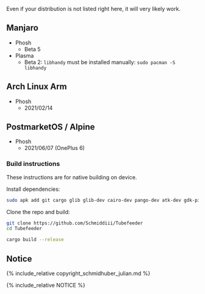 Even if your distribution is not listed right here, it will very likely work.

## Manjaro

* Phosh
    * Beta 5
* Plasma
    * Beta 2: `libhandy` must be installed manually: `sudo pacman -S libhandy`

## Arch Linux Arm

* Phosh
    * 2021/02/14

## PostmarketOS / Alpine

* Phosh
    * 2021/06/07 (OnePlus 6)

### Build instructions

These instructions are for native building on device.

Install dependencies:
```bash
sudo apk add git cargo glib glib-dev cairo-dev pango-dev atk-dev gdk-pixbuf-dev gtk+3.0-dev libhandy1-dev mpv youtube-dl
```

Clone the repo and build:
```bash
git clone https://github.com/Schmiddiii/Tubefeeder
cd Tubefeeder

cargo build --release
```

## Notice

{% include_relative copyright_schmidhuber_julian.md %}

{% include_relative NOTICE %}
